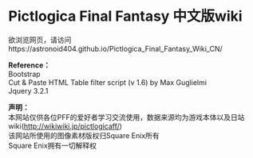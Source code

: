 # Pictlogica Final Fantasy 中文版wiki

欲浏览网页，请访问https://astronoid404.github.io/Pictlogica_Final_Fantasy_Wiki_CN/

<b>Reference：</b>
<br/>Bootstrap
<br/>Cut & Paste HTML Table filter script (v 1.6) by Max Guglielmi
<br/>Jquery 3.2.1

<b>声明：</b>
<br/>本网站仅供各位PFF的爱好者学习交流使用，数据来源均为游戏本体以及日站wiki(http://wikiwiki.jp/pictlogicaff/) 
<br/>该网站所使用的图像素材版权归Square Enix所有 
<br/>Square Enix拥有一切解释权
